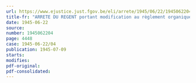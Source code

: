 ```yaml
---
url: https://www.ejustice.just.fgov.be/eli/arrete/1945/06/22/1945062204/justel
title-fr: "ARRETE DU REGENT portant modification au règlement organique de l'inspection des établissements d'enseignement moyen et d'enseignement normal"
date: 1945-06-22
source:
number: 1945062204
page: 4448
case: 1945-06-22/04
publication: 1945-07-09
starts:
modifies:
pdf-original:
pdf-consolidated:
---
```


